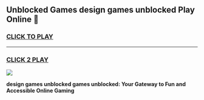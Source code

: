 
## Unblocked Games design games unblocked Play Online 👋
<h3>
<a href="https://news.freeplayer.one?title=design_games_unblocked&ref=17F">CLICK TO PLAY</a></h3>
<hr>

<h3>
<a href="https://news.freeplayer.one?title=design_games_unblocked&ref=17F">CLICK 2 PLAY</a>
  
</h3>

<a href="https://news.freeplayer.one?title=design_games_unblocked&ref=17F/"><img src="https://clearcache.store/games.png"></a>


**design games unblocked games unblocked: Your Gateway to Fun and Accessible Online Gaming**
